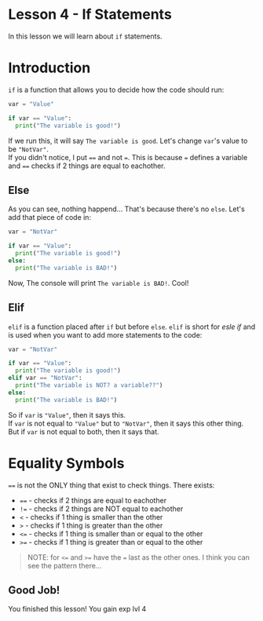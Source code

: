 # Lesson 4 -  If Statements
In this lesson we will learn about `if` statements.

# Introduction
`if` is a function that allows you to decide how the code should run:
```python
var = "Value"

if var == "Value":
  print("The variable is good!")
```
If we run this, it will say `The variable is good`. Let's change `var`'s value to be `"NotVar"`.  
If you didn't notice, I put `==` and not `=`. This is because `=` defines a variable and `==` checks if 2 things are equal to eachother.

## Else

As you can see, nothing happend... That's because there's no `else`. Let's add that piece of code in:
```python
var = "NotVar"

if var == "Value":
  print("The variable is good!")
else:
  print("The variable is BAD!")
```
Now, The console will print `The variable is BAD!`. Cool!

## Elif
`elif` is a function placed after `if` but before `else`. `elif` is short for _esle if_ and is used when you want to add more statements to the code:
```python
var = "NotVar"

if var == "Value":
  print("The variable is good!")
elif var == "NotVar":
  print("The variable is NOT? a variable??")
else:
  print("The variable is BAD!")  
```
So if `var` is `"Value"`, then it says this.  
If `var` is not equal to `"Value"` but to `"NotVar"`, then it says this other thing.  
But if `var` is not equal to both, then it says that.

# Equality Symbols
`==` is not the ONLY thing that exist to check things. There exists:
- `==` - checks if 2 things are equal to eachother
- `!=` - checks if 2 things are NOT equal to eachother
- `<` - checks if 1 thing is smaller than the other
- `>` - checks if 1 thing is greater than the other
- `<=` - checks if 1 thing is smaller than or equal to the other
- `>=` - checks if 1 thing is greater than or equal to the other

> NOTE: for `<=` and `>=` have the `=` last as the other ones. I think you can see the pattern there...

## Good Job!
You finished this lesson! You gain exp lvl 4
